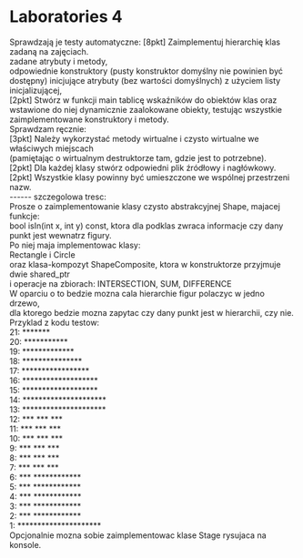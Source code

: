 # Laboratories 4
Sprawdzają je testy automatyczne:
[8pkt] Zaimplementuj hierarchię klas zadaną na zajęciach.  
    zadane atrybuty i metody,  
    odpowiednie konstruktory (pusty konstruktor domyślny nie powinien być dostępny) inicjujące atrybuty (bez wartości domyślnych) z użyciem listy inicjalizującej,  
[2pkt] Stwórz w funkcji main tablicę wskaźników do obiektów klas oraz wstawione do niej dynamicznie zaalokowane obiekty, testując   wszystkie zaimplementowane konstruktory i metody.  
Sprawdzam ręcznie:  
[3pkt] Należy wykorzystać metody wirtualne i czysto wirtualne we właściwych miejscach  
       (pamiętając o wirtualnym destruktorze tam, gdzie jest to potrzebne).  
[2pkt] Dla każdej klasy stwórz odpowiedni plik źródłowy i nagłówkowy.  
[2pkt] Wszystkie klasy powinny być umieszczone we wspólnej przestrzeni nazw.  
------ szczegolowa tresc:  
Prosze o zaimplementowanie klasy czysto abstrakcyjnej Shape, majacej funkcje:  
bool isIn(int x, int y) const, ktora dla podklas zwraca informacje czy dany punkt jest wewnatrz figury.  
Po niej maja implementowac klasy:  
Rectangle i Circle  
oraz klasa-kompozyt ShapeComposite, ktora w konstruktorze przyjmuje dwie shared_ptr<Shape>  
i operacje na zbiorach: INTERSECTION, SUM, DIFFERENCE  
W oparciu o to bedzie mozna cala hierarchie figur polaczyc w jedno drzewo,  
dla ktorego bedzie mozna zapytac czy dany punkt jest w hierarchii, czy nie.  
Przyklad z kodu testow:  
     21:            *******  
     20:          ***********  
     19:         *************  
     18:        ***************  
     17:       *****************  
     16:      *******************  
     15:      *******************  
     14:     *********************  
     13:     *********************  
     12:     ***      ***      ***  
     11:     ***      ***      ***  
     10:     ***      ***      ***  
      9:     ***      ***      ***  
      8:     ***      ***      ***  
      7:     ***      ***      ***  
      6:     ***      ************  
      5:     ***      ************  
      4:     ***      ************  
      3:     ***      ************  
      2:     ***      ************  
      1:     *********************  
Opcjonalnie mozna sobie zaimplementowac klase Stage rysujaca na konsole.  
